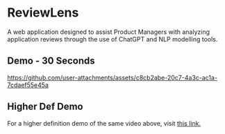 # ReviewLens

A web application designed to assist Product Managers with analyzing application reviews through the use of ChatGPT and NLP modelling tools.

## Demo - 30 Seconds
https://github.com/user-attachments/assets/c8cb2abe-20c7-4a3c-ac1a-7cdaef55e45a

## Higher Def Demo
For a higher definition demo of the same video above, visit [this link.](https://github.com/walido2001/ReviewLens/blob/main/ReviewLensDemo.mp4)

